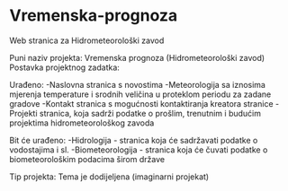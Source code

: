 # Vremenska-prognoza
Web stranica za Hidrometeorološki zavod

Puni naziv projekta: Vremenska prognoza (Hidrometeorološki zavod)
Postavka projektnog zadatka: 

Urađeno:
-Naslovna stranica s novostima
-Meteorologija sa iznosima mjerenja temperature i srodnih veličina u proteklom periodu za zadane gradove
-Kontakt stranica s mogućnosti kontaktiranja kreatora stranice
-Projekti stranica, koja sadrži podatke o prošlim, trenutnim i budućim projektima hidrometeorološkog zavoda

Bit će urađeno:
-Hidrologija - stranica koja će sadržavati podatke o vodostajima i sl.
-Biometeorologija - stranica koja će čuvati podatke o biometeorološkim podacima širom države

Tip projekta: Tema je dodijeljena (imaginarni projekat)